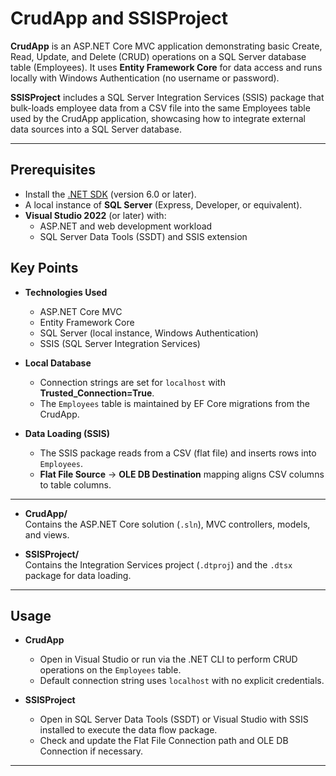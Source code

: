 # CrudApp and SSISProject

**CrudApp** is an ASP.NET Core MVC application demonstrating basic Create, Read, Update, and Delete (CRUD) operations on a SQL Server database table (Employees). It uses **Entity Framework Core** for data access and runs locally with Windows Authentication (no username or password).

**SSISProject** includes a SQL Server Integration Services (SSIS) package that bulk-loads employee data from a CSV file into the same Employees table used by the CrudApp application, showcasing how to integrate external data sources into a SQL Server database.

---
## Prerequisites

- Install the [.NET SDK](https://dotnet.microsoft.com/download) (version 6.0 or later).  
- A local instance of **SQL Server** (Express, Developer, or equivalent).  
- **Visual Studio 2022** (or later) with:
  - ASP.NET and web development workload  
  - SQL Server Data Tools (SSDT) and SSIS extension

## Key Points

- **Technologies Used**  
  - ASP.NET Core MVC  
  - Entity Framework Core  
  - SQL Server (local instance, Windows Authentication)  
  - SSIS (SQL Server Integration Services)

- **Local Database**  
  - Connection strings are set for `localhost` with **Trusted_Connection=True**.  
  - The `Employees` table is maintained by EF Core migrations from the CrudApp.

- **Data Loading (SSIS)**  
  - The SSIS package reads from a CSV (flat file) and inserts rows into `Employees`.  
  - **Flat File Source** → **OLE DB Destination** mapping aligns CSV columns to table columns.

---


- **CrudApp/**  
  Contains the ASP.NET Core solution (`.sln`), MVC controllers, models, and views.

- **SSISProject/**  
  Contains the Integration Services project (`.dtproj`) and the `.dtsx` package for data loading.

---

## Usage

- **CrudApp**  
  - Open in Visual Studio or run via the .NET CLI to perform CRUD operations on the `Employees` table.  
  - Default connection string uses `localhost` with no explicit credentials.

- **SSISProject**  
  - Open in SQL Server Data Tools (SSDT) or Visual Studio with SSIS installed to execute the data flow package.  
  - Check and update the Flat File Connection path and OLE DB Connection if necessary.

---

